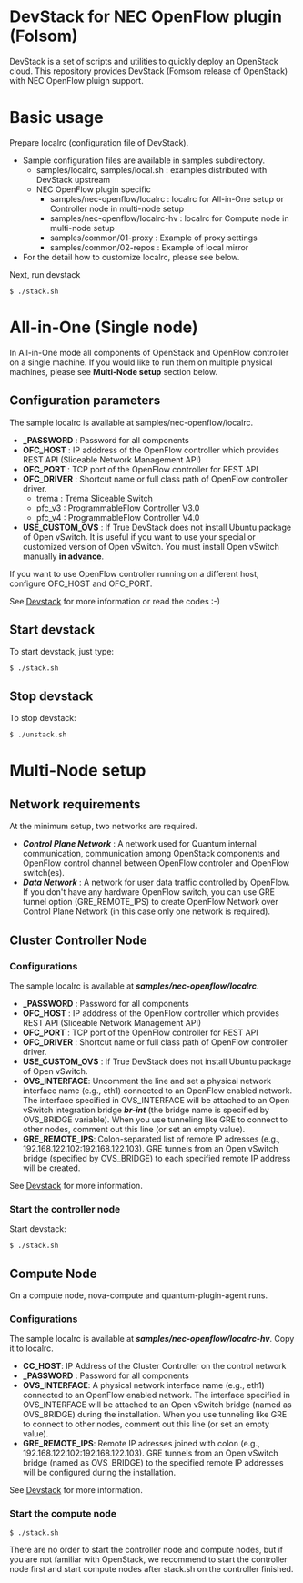 DevStack for NEC OpenFlow plugin (Folsom)
=========================================

DevStack is a set of scripts and utilities to quickly deploy an OpenStack cloud.
This repository provides DevStack (Fomsom release of OpenStack) with NEC OpenFlow pluign support.

# Basic usage

Prepare localrc (configuration file of DevStack).
* Sample configuration files are available in samples subdirectory.
  * samples/localrc, samples/local.sh : examples distributed with DevStack upstream
  * NEC OpenFlow plugin specific
    * samples/nec-openflow/localrc : localrc for All-in-One setup or Controller node in multi-node setup
    * samples/nec-openflow/localrc-hv : localrc for Compute node in multi-node setup
    * samples/common/01-proxy : Example of proxy settings
    * samples/common/02-repos : Example of local mirror
* For the detail how to customize localrc, please see below.

Next, run devstack

    $ ./stack.sh

# All-in-One (Single node)

In All-in-One mode all components of OpenStack and OpenFlow controller on a single machine.
If you would like to run them on multiple physical machines, please see **Multi-Node setup** section below.

## Configuration parameters

The sample localrc is available at samples/nec-openflow/localrc.

* **_PASSWORD** : Password for all components
* **OFC_HOST** : IP adddress of the OpenFlow controller which provides REST API (Sliceable Network Management API)
* **OFC_PORT** : TCP port of the OpenFlow controller for REST API
* **OFC_DRIVER** : Shortcut name or full class path of OpenFlow controller driver.
  * trema : Trema Sliceable Switch
  * pfc_v3 : ProgrammableFlow Controller V3.0
  * pfc_v4 : ProgrammableFlow Controller V4.0
* **USE_CUSTOM_OVS** : If True DevStack does not install Ubuntu package of Open vSwitch.
  It is useful if you want to use your special or customized version of Open vSwitch.
  You must install Open vSwitch manually **in advance**.

If you want to use OpenFlow controller running on a different host, configure OFC_HOST and OFC_PORT.

See [Devstack][devstack] for more information or read the codes :-)

## Start devstack

To start devstack, just type:

    $ ./stack.sh

## Stop devstack

To stop devstack:

    $ ./unstack.sh

# Multi-Node setup

## Network requirements

At the minimum setup, two networks are required.

* ***Control Plane Network*** :
  A network used for Quantum internal communication, communication among
  OpenStack components and OpenFlow control channel between OpenFlow controler and OpenFlow switch(es).
* ***Data Network*** : A network for user data traffic controlled by OpenFlow. If you don't have
  any hardware OpenFlow switch, you can use GRE tunnel option (GRE_REMOTE_IPS) to create OpenFlow Network
  over Control Plane Network (in this case only one network is required).

## Cluster Controller Node

### Configurations

The sample localrc is available at ***samples/nec-openflow/localrc***.

* **_PASSWORD** : Password for all components
* **OFC_HOST** : IP adddress of the OpenFlow controller which provides REST API (Sliceable Network Management API)
* **OFC_PORT** : TCP port of the OpenFlow controller for REST API
* **OFC_DRIVER** : Shortcut name or full class path of OpenFlow controller driver.
* **USE_CUSTOM_OVS** : If True DevStack does not install Ubuntu package of Open vSwitch.
* **OVS_INTERFACE**: Uncomment the line and set a physical network interface name
  (e.g., eth1) connected to an OpenFlow enabled network.
  The interface specified in OVS_INTERFACE will be attached to an Open vSwitch integration bridge ***br-int***
  (the bridge name is specified by OVS_BRIDGE variable). When you use tunneling like GRE
  to connect to other nodes, comment out this line (or set an empty value).
* **GRE_REMOTE_IPS**: Colon-separated list of remote IP adresses (e.g., 192.168.122.102:192.168.122.103).
  GRE tunnels from an Open vSwitch bridge (specified by OVS_BRIDGE) to each specified remote IP address
  will be created.

See [Devstack][devstack] for more information.

### Start the controller node

Start devstack:

    $ ./stack.sh

## Compute Node

On a compute node, nova-compute and quantum-plugin-agent runs.

### Configurations

The sample localrc is available at ***samples/nec-openflow/localrc-hv***. Copy it to localrc.

* **CC_HOST**: IP Address of the Cluster Controller on the control network
* **_PASSWORD** : Password for all components
* **OVS_INTERFACE**: A physical network interface name
  (e.g., eth1) connected to an OpenFlow enabled network.
  The interface specified in OVS_INTERFACE will be attached to an Open vSwitch bridge
  (named as OVS_BRIDGE) during the installation. When you use tunneling like GRE
  to connect to other nodes, comment out this line (or set an empty value).
* **GRE_REMOTE_IPS**: Remote IP adresses joined with colon
  (e.g., 192.168.122.102:192.168.122.103).
  GRE tunnels from an Open vSwitch bridge (named as OVS_BRIDGE) to
  the specified remote IP addresses will be configured during the installation.

See [Devstack][devstack] for more information.

### Start the compute node

    $ ./stack.sh

There are no order to start the controller node and compute nodes, but if you are not familiar with OpenStack,
we recommend to start the controller node first and start compute nodes after stack.sh on the controller finished.

[devstack]: http://devstack.org/
